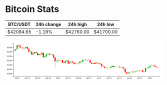 # Bitcoin Stats

BTC/USDT|24h change|24h high|24h low|
|---|---|---|---|
|$42084.65|-1.19%|$42760.00|$41700.00|

<img src="./chart.svg">
